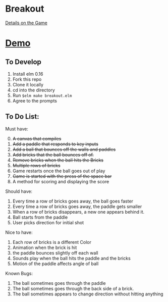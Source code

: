 # Breakout

[Details on the Game](https://en.wikipedia.org/wiki/Breakout_(video_game))

# [Demo](http://jeffreyleebaird.com/breakout)

## To Develop

1. Install elm 0.16
2. Fork this repo
3. Clone it locally
4. cd into the directory
5. Run `$elm make breakout.elm`
6. Agree to the prompts

## To Do List:

Must have:

0. ~~A canvas that compiles~~
1. ~~Add a paddle that responds to key inputs~~
2. ~~Add a ball that bounces off the walls and paddles~~
3. ~~Add bricks that the ball bounces off of.~~
4. ~~Remove bricks when the ball hits the Bricks~~
5. ~~Multiple rows of bricks~~
6. Game restarts once the ball goes out of play
7. ~~Game is started with the press of the space bar~~
8. A method for scoring and displaying the score

Should have:

1. Every time a row of bricks goes away, the ball goes faster
2. Every time a row of bricks goes away, the paddle gets smaller
3. When a row of bricks disappears, a new one appears behind it.
4. Ball starts from the paddle
5. User picks direction for initial shot

Nice to have:

1. Each row of bricks is a different Color
2. Animation when the brick is hit
3. the paddle bounces slightly off each wall
4. Sounds play when the ball hits the paddle and the bricks
5. Motion of the paddle affects angle of ball

Known Bugs:

1. The ball sometimes goes through the paddle
2. The ball sometimes goes through the back side of a brick.
3. The ball sometimes appears to change direction without hitting anything
